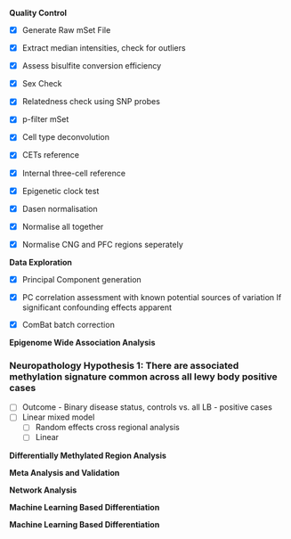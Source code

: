 **Quality Control**
- [x]  Generate Raw mSet File
- [x]  Extract median intensities, check for outliers
- [x]  Assess bisulfite conversion efficiency
- [x]  Sex Check
- [x]  Relatedness check using SNP probes
- [x]  p-filter mSet
- [x]  Cell type deconvolution
  - [x]   CETs reference
  - [x]   Internal three-cell reference
- [x]  Epigenetic clock test
- [x]  Dasen normalisation
  - [x]  Normalise all together
  - [x]  Normalise CNG and PFC regions seperately


**Data Exploration**
- [x] Principal Component generation
- [x] PC correlation assessment with known potential sources of variation
   If significant confounding effects apparent 
- [x] ComBat batch correction



**Epigenome Wide Association Analysis**

### Neuropathology Hypothesis 1: There are associated methylation signature common across all lewy body positive cases

-[ ] Outcome - Binary disease status, controls vs. all LB - positive cases
-[ ] Linear mixed model 
    -[ ] Random effects cross regional analysis
    -[ ] Linear 

**Differentially Methylated Region Analysis**


**Meta Analysis and Validation**


**Network Analysis**


**Machine Learning Based Differentiation**


**Machine Learning Based Differentiation**
